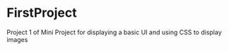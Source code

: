 # FirstProject

Project 1 of Mini Project for displaying a basic UI and using CSS to display images
